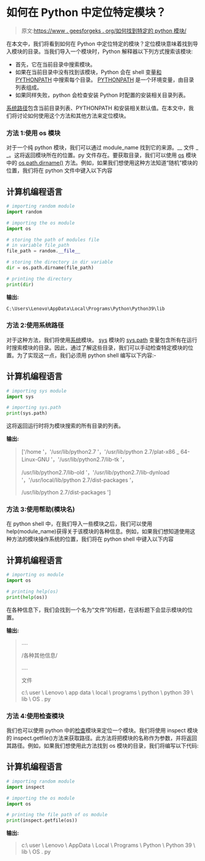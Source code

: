 # 如何在 Python 中定位特定模块？

> 原文:[https://www . geesforgeks . org/如何找到特定的 python 模块/](https://www.geeksforgeeks.org/how-to-locate-a-particular-module-in-python/)

在本文中，我们将看到如何在 Python 中定位特定的模块？定位模块意味着找到导入模块的目录。当我们导入一个模块时，Python 解释器以下列方式搜索该模块:

*   首先，它在当前目录中搜索模块。
*   如果在当前目录中没有找到该模块，Python 会在 shell 变量[和 PYTHONPATH](https://www.geeksforgeeks.org/pythonpath-environment-variable-in-python/) 中搜索每个目录。 [PYTHONPATH](https://www.geeksforgeeks.org/pythonpath-environment-variable-in-python/) 是一个环境变量，由目录列表组成。
*   如果同样失败，python 会检查安装 Python 时配置的安装相关目录列表。

[系统路径](https://www.geeksforgeeks.org/sys-path-in-python/)包含当前目录列表、PYTHONPATH 和安装相关默认值。在本文中，我们将讨论如何使用这个方法和其他方法来定位模块。

### **方法 1:使用 os 模块**

对于一个纯 python 模块，我们可以通过 module_name 找到它的来源。__ 文件 _ _。这将返回模块所在的位置。py 文件存在。要获取目录，我们可以使用 [os](https://www.geeksforgeeks.org/os-module-python-examples/) 模块中的 [os.path.dirname()](https://www.geeksforgeeks.org/python-os-path-dirname-method/) 方法。例如，如果我们想使用这种方法知道“随机”模块的位置，我们将在 python 文件中键入以下内容

## 计算机编程语言

```py
# importing random module
import random

# importing the os module
import os

# storing the path of modules file 
# in variable file_path
file_path = random.__file__

# storing the directory in dir variable
dir = os.path.dirname(file_path)

# printing the directory
print(dir)
```

**输出:**

```py
C;\Users\Lenovo\AppData\Local\Programs\Python\Python39\lib
```

### **方法 2:使用系统路径**

对于这种方法，我们将使用[系统](https://www.geeksforgeeks.org/python-sys-module/)模块。 [sys](https://www.geeksforgeeks.org/python-sys-module/) 模块的 [sys.path](https://www.geeksforgeeks.org/sys-path-in-python/) 变量包含所有在运行时搜索模块的目录。因此，通过了解这些目录，我们可以手动检查特定模块的位置。为了实现这一点，我们必须用 python shell 编写以下内容:-

## 计算机编程语言

```py
# importing sys module
import sys

# importing sys.path
print(sys.path)
```

这将返回运行时将为模块搜索的所有目录的列表。

**输出:**

> ['/home '，'/usr/lib/python2.7 '，'/usr/lib/python 2.7/plat-x86 _ 64-Linux-GNU '，'/usr/lib/python2.7/lib-tk '，
> 
> /usr/lib/python2.7/lib-old '，'/usr/lib/python2.7/lib-dynload '，'/usr/local/lib/python 2.7/dist-packages '，
> 
> /usr/lib/python 2.7/dist-packages ']

### **方法 3:使用帮助(模块名)**

在 python shell 中，在我们导入一些模块之后，我们可以使用 help(module_name)获得关于该模块的各种信息。例如，如果我们想知道使用这种方法的模块操作系统的位置，我们将在 python shell 中键入以下内容

## 计算机编程语言

```py
# importing os module
import os

# printing help(os)
print(help(os))
```

在各种信息下，我们会找到一个名为“文件”的标题，在该标题下会显示模块的位置。

**输出:**

> ….
> 
> /各种其他信息/
> 
> ….
> 
> 文件
> 
> c:\ user \ Lenovo \ app data \ local \ programs \ python \ python 39 \ lib \ OS . py

### **方法 4:使用检查模块**

我们也可以使用 python 中的[检查](https://www.geeksforgeeks.org/inspect-module-in-python/)模块来定位一个模块。我们将使用 inspect 模块的 inspect.getfile()方法来获取路径。此方法将把模块的名称作为参数，并将返回其路径。例如，如果我们想使用此方法找到 os 模块的目录，我们将编写以下代码:

## 计算机编程语言

```py
# importing random module
import inspect

# importing the os module
import os

# printing the file path of os module
print(inspect.getfile(os))
```

**输出:**

> c:\ user \ Lenovo \ AppData \ Local \ Programs \ Python \ Python 39 \ lib \ OS . py
